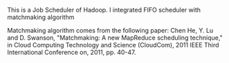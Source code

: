 This is a Job Scheduler of Hadoop.
I integrated FIFO scheduler with matchmaking algorithm

Matchmaking algorithm comes from the following paper:
Chen He, Y. Lu and D. Swanson, "Matchmaking: A new MapReduce scheduling technique," in Cloud Computing Technology and Science (CloudCom), 2011 IEEE Third International Conference on, 2011, pp. 40-47.


